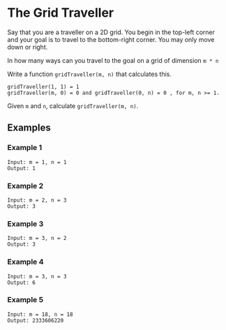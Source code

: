 # The Grid Traveller

Say that you are a traveller on a 2D grid. You begin in the top-left corner and your goal is to travel to the bottom-right corner. You may only move down or right.

In how many ways can you travel to the goal on a grid of dimension `m * n`

Write a function `gridTraveller(m, n)` that calculates this.

```text
gridTraveller(1, 1) = 1
gridTraveller(m, 0) = 0 and gridTraveller(0, n) = 0 , for m, n >= 1.
```

Given `m` and `n`, calculate `gridTraveller(m, n)`.

## Examples

### Example 1

```text
Input: m = 1, n = 1
Output: 1
```

### Example 2

```text
Input: m = 2, n = 3
Output: 3
```

### Example 3

```text
Input: m = 3, n = 2
Output: 3
```

### Example 4

```text
Input: m = 3, n = 3
Output: 6
```

### Example 5

```text
Input: m = 18, n = 18
Output: 2333606220
```
